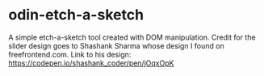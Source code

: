 # odin-etch-a-sketch
A simple etch-a-sketch tool created with DOM manipulation. Credit for the slider design goes to Shashank Sharma whose design I found on freefrontend.com. Link to his design: https://codepen.io/shashank_coder/pen/jOqxOpK

